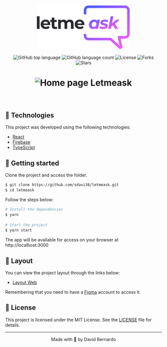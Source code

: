 <p align="center">
  <img alt="Letmeask" src=".github/logo.svg" width="300">
</p>

<p align="center">
  <img alt="GitHub top language" src="https://img.shields.io/github/languages/top/sdavi38/letmeask-nwl?color=835AFD">

  <img alt="GitHub language count" src="https://img.shields.io/github/languages/count/sdavi38/letmeask-nwl?color=835AFD">
  <img  src="https://img.shields.io/static/v1?label=license&message=MIT&color=5965E0&labelColor=121214" alt="License">
  
  <img src="https://img.shields.io/github/forks/sdavi38/letmeask?label=forks&message=MIT&color=5965E0&labelColor=121214" alt="Forks">     

  <img src="https://img.shields.io/github/stars/sdavi38/letmeask?label=stars&message=MIT&color=5965E0&labelColor=121214" alt="Stars">
</p>

<h1 align="center">
    <p align="center">
   <img src="https://user-images.githubusercontent.com/55769021/123392672-b6d06c80-d573-11eb-9851-12faf2b1fcfb.png" alt="Home page Letmeask"/>
</p>
</h1>

<br>

## 🧪 Technologies

This project was developed using the following technologies:

- [React](https://reactjs.org)
- [Firebase](https://firebase.google.com/)
- [TypeScript](https://www.typescriptlang.org/)

## 🚀 Getting started

Clone the project and access the folder.

```bash
$ git clone https://github.com/sdavi38/letmeask.git
$ cd letmeask
```

Follow the steps below:
```bash
# Install the dependencies
$ yarn

# Start the project
$ yarn start
```
The app will be available for access on your browser at http://localhost:3000

## 🔖 Layout

You can view the project layout through the links below:

- [Layout Web](https://www.figma.com/file/u0BQK8rCf2KgzcukdRRCWh/Letmeask/duplicate) 

Remembering that you need to have a [Figma](http://figma.com/) account to access it.

## 📝 License

This project is licensed under the MIT License. See the [LICENSE](LICENSE.md) file for details.


---

<p align="center">Made with 💜 by David Bernardo</p>